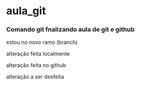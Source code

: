 # aula_git
### Comando git fnalizando aula de git e github


estou no novo ramo (branch)

alteração feita localmente

alteração feita no github

alteração a ser desfeita